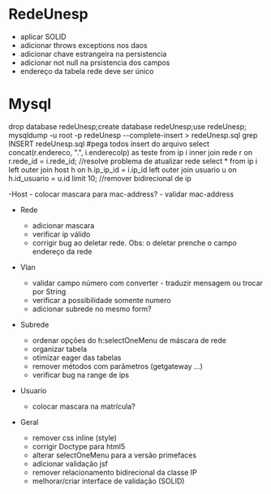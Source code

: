 # RedeUnesp

- aplicar SOLID
- adicionar throws exceptions nos daos
- adicionar chave estrangeira na persistencia
- adicionar not null na prsistencia dos campos
- endereço da tabela rede deve ser único

# Mysql
drop database redeUnesp;create database redeUnesp;use redeUnesp;
mysqldump -u root -p redeUnesp --complete-insert > redeUnesp.sql
grep INSERT redeUnesp.sql #pega todos insert do arquivo
select concat(r.endereco, ".", i.enderecoIp) as teste from ip i inner join rede r on r.rede_id = i.rede_id; //resolve problema de atualizar rede
select * from ip i left outer join host h on  h.ip_ip_id = i.ip_id left outer join usuario u on h.id_usuario = u.id limit 10; //remover bidirecional de ip

-Host
    - colocar mascara para mac-address?
    - validar mac-address

- Rede
    - adicionar mascara
    - verificar ip válido
    - corrigir bug ao deletar rede. Obs: o deletar prenche o campo endereço da rede

- Vlan
    - validar campo número com converter - traduzir mensagem ou trocar por String
    - verificar a possibilidade somente numero
    - adicionar subrede no mesmo form?

- Subrede
    - ordenar opções do h:selectOneMenu de máscara de rede
    - organizar tabela
    - otimizar eager das tabelas
    - remover métodos com parâmetros (getgateway ...)
    - verificar bug na range de ips

- Usuario
    - colocar mascara na matrícula?

- Geral
    - remover css inline (style)
    - corrigir Doctype para html5
    - alterar selectOneMenu para a versão primefaces
    - adicionar validação jsf
    - remover relacionamento bidirecional da classe IP
    - melhorar/criar interface de  validação (SOLID)